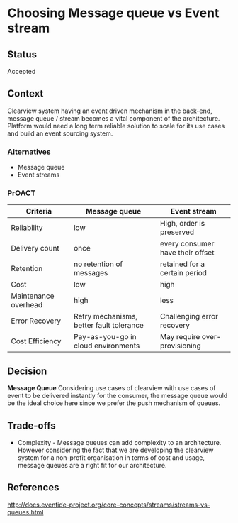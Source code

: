 # Choosing Message queue vs Event stream

## Status
Accepted 

## Context
Clearview system having an event driven mechanism in the back-end, message queue / stream becomes a vital component of the architecture. Platform would need a long term reliable solution to scale for its use cases and build an event sourcing system.

### Alternatives
* Message queue
* Event streams


### PrOACT 
| Criteria             | Message queue                            | Event stream                     |
|----------------------|------------------------------------------|----------------------------------|
| Reliability          | low                                      | High, order is preserved         |
| Delivery count       | once                                     | every consumer have their offset |
| Retention            | no retention of messages                 | retained for a certain period    |
| Cost                 | low                                      | high                             |
| Maintenance overhead | high                                     | less                             |
| Error Recovery       | Retry mechanisms, better fault tolerance | Challenging error recovery       |
| Cost Efficiency      | Pay-as-you-go in cloud environments      | May require over-provisioning    |


## Decision
**Message Queue**
Considering use cases of clearview with use cases of event to be delivered instantly for the consumer, the message queue would be the ideal choice here since we prefer the push mechanism of queues.

## Trade-offs
* Complexity - Message queues can add complexity to an architecture. However considering the fact that we are developing the clearview system for a non-profit organisation in terms of cost and usage, message queues are a right fit for our architecture.

## References
http://docs.eventide-project.org/core-concepts/streams/streams-vs-queues.html